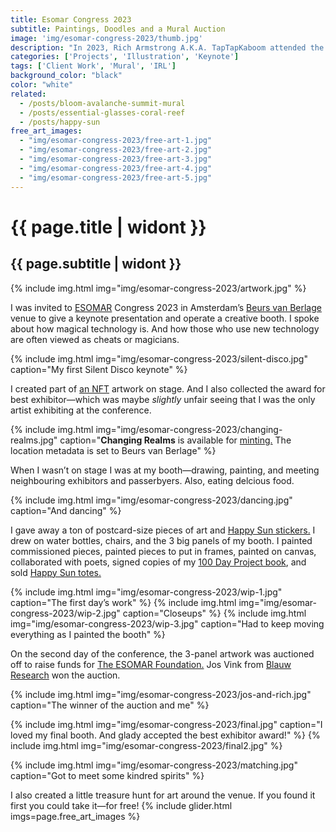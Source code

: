 ```yaml
---
title: Esomar Congress 2023
subtitle: Paintings, Doodles and a Mural Auction
image: 'img/esomar-congress-2023/thumb.jpg'
description: "In 2023, Rich Armstrong A.K.A. TapTapKaboom attended the ESOMAR Congress in Amsterdam. He gave a keynote speech highlighting the magic of technology, emphasizing how innovators are sometimes seen as magicians. During the event he engaged attendees by drawing, painting, and giving away art pieces and Happy Sun stickers. On the second day, a three-panel artwork he created was auctioned for charity. He also organized a treasure hunt for art at the venue. Overall, it was a successful and creative experience for TapTapKaboom."
categories: ['Projects', 'Illustration', 'Keynote']
tags: ['Client Work', 'Mural', 'IRL']
background_color: "black"
color: "white"
related:
  - /posts/bloom-avalanche-summit-mural
  - /posts/essential-glasses-coral-reef
  - /posts/happy-sun
free_art_images:
  - "img/esomar-congress-2023/free-art-1.jpg"
  - "img/esomar-congress-2023/free-art-2.jpg"
  - "img/esomar-congress-2023/free-art-3.jpg"
  - "img/esomar-congress-2023/free-art-4.jpg"
  - "img/esomar-congress-2023/free-art-5.jpg"
---
```

# {{ page.title | widont }}
## {{ page.subtitle | widont }}

{% include img.html img="img/esomar-congress-2023/artwork.jpg" %}

I was invited to [ESOMAR](https://esomar.org/) Congress 2023 in Amsterdam’s [Beurs van Berlage](https://beursvanberlage.com/) venue to give a keynote presentation and operate a creative booth. I spoke about how magical technology is. And how those who use new technology are often viewed as cheats or magicians.

{% include img.html img="img/esomar-congress-2023/silent-disco.jpg" caption="My first Silent Disco keynote" %}

I created part of [an NFT](https://ttkb.me/changing-realms) artwork on stage. And I also collected the award for best exhibitor—which was maybe *slightly* unfair seeing that I was the only artist exhibiting at the conference.

{% include img.html img="img/esomar-congress-2023/changing-realms.jpg" caption="**Changing Realms** is available for [minting.](https://ttkb.me/changing-realms) The location metadata is set to Beurs van Berlage" %}

When I wasn’t on stage I was at my booth—drawing, painting, and meeting neighbouring exhibitors and passerbyers. Also, eating delcious food.

{% include img.html img="img/esomar-congress-2023/dancing.jpg" caption="And dancing" %}

I gave away a ton of postcard-size pieces of art and [Happy Sun stickers.](https://www.redbubble.com/people/happysunfam/shop?artistUserName=HappySunFam&iaCode=all-stickers) I drew on water bottles, chairs, and the 3 big panels of my booth. I painted commissioned pieces, painted pieces to put in frames, painted on canvas, collaborated with poets, signed copies of my [100 Day Project book](/the-perfect-100-day-project-book/), and sold [Happy Sun totes.](https://www.redbubble.com/people/happysunfam/shop?artistUserName=happysunfam&iaCode=all-totes)

{% include img.html img="img/esomar-congress-2023/wip-1.jpg" caption="The first day’s work" %}
{% include img.html img="img/esomar-congress-2023/wip-2.jpg" caption="Closeups" %}
{% include img.html img="img/esomar-congress-2023/wip-3.jpg" caption="Had to keep moving everything as I painted the booth" %}

On the second day of the conference, the 3-panel artwork was auctioned off to raise funds for [The ESOMAR Foundation.](https://esomarfoundation.org/) Jos Vink from [Blauw Research](https://www.blauw.com/en/) won the auction.

{% include img.html img="img/esomar-congress-2023/jos-and-rich.jpg" caption="The winner of the auction and me" %}

{% include img.html img="img/esomar-congress-2023/final.jpg" caption="I loved my final booth. And glady accepted the best exhibitor award!" %}
{% include img.html img="img/esomar-congress-2023/final2.jpg" %}

{% include img.html img="img/esomar-congress-2023/matching.jpg" caption="Got to meet some kindred spirits" %}

I also created a little treasure hunt for art around the venue. If you found it first you could take it—for free!
{% include glider.html imgs=page.free_art_images %}